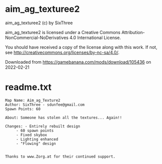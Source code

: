 # aim_ag_texturee2

aim_ag_texturee2 (c) by SixThree

aim_ag_texturee2 is licensed under a
Creative Commons Attribution-NonCommercial-NoDerivatives 4.0 International License.

You should have received a copy of the license along with this
work. If not, see <http://creativecommons.org/licenses/by-nc-sa/4.0/>.

Downloaded from https://gamebanana.com/mods/download/105436 on 2022-02-21

# readme.txt
```
Map Name: Aim_ag_Texture2
Author: SixThree - sdunfee@gmail.com
Spawn Points: 60

About: Someone has stolen all the textures... Again!!

Changes: - Entirely rebuilt design
	 - 60 spawn points
	 - Fixed skybox
	 - Lighting enhanced
	 - "Flowing" design


Thanks to www.Zorg.at for their continued support.
```